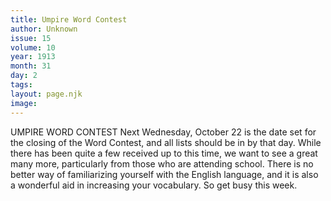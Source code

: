 ```yaml
---
title: Umpire Word Contest
author: Unknown
issue: 15
volume: 10
year: 1913
month: 31
day: 2
tags:
layout: page.njk
image:
---
```

UMPIRE WORD CONTEST    Next Wednesday, October 22 is the date set for the closing of the Word Contest, and all lists should be in by that day. While there has been quite a few received up to this time, we want to see a great many more, particularly from those who are attending school. There is no better way of familiarizing yourself with the English language, and it is also a wonderful aid in increasing your vocabulary. So get busy this week. 
